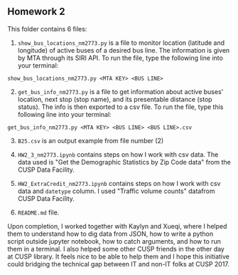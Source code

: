 ## Homework 2
This folder contains 6 files:

1. `show_bus_locations_nm2773.py` is a file to monitor location (latitude and longitude) of active buses of a desired bus line. The information is given by MTA through its SIRI API. To run the file, type the following line into your terminal:
  ```
  show_bus_locations_nm2773.py <MTA KEY> <BUS LINE>
  ```

2. `get_bus_info_nm2773.py` is a file to get information about active buses' location, next stop (stop name), and its presentable distance (stop status). The info is then exported to a csv file. To run the file, type this following line into your terminal:
  ```
  get_bus_info_nm2773.py <MTA KEY> <BUS LINE> <BUS LINE>.csv
  ```
  
3. `B25.csv` is an output example from file number (2)

4. `HW2_3_nm2773.ipynb` contains steps on how I work with csv data. The data used is "Get the Demographic Statistics by Zip Code data" from the CUSP Data Facility.

5. `HW2_ExtraCredit_nm2773.ipynb` contains steps on how I work with csv data and `datetype` column.  I used "Traffic volume counts" datafrom CUSP Data Facility.

6. `README.md` file.

Upon completion, I worked together with Kaylyn and Xueqi, where I helped them to understand how to dig data from JSON, how to write a python script outside jupyter notebook, how to catch arguments, and how to run them in a terminal. I also helped some other CUSP friends in the other day at CUSP library. It feels nice to be able to help them and I hope this initiative could bridging the technical gap between IT and non-IT folks at CUSP 2017.
